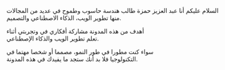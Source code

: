 السلام عليكم أنا عبد العزيز حمزة طالب هندسة حاسوب وطموح في عديد من المجالات   
منها تطوير الويب، الذكاء الاصطناعي والتصميم.

أهدف من هذه المدونة مشاركة أفكاري في وتجربتي أثناء   
تعلم تطوير الويب والذكاء الإصطناعي.

سواء كنت مطورا في طور النمو، مصمما أو شخصا مهتما في   
التكنولوجيا فلا بد أنك ستجد ما يفيدك في هذه المدونة.
